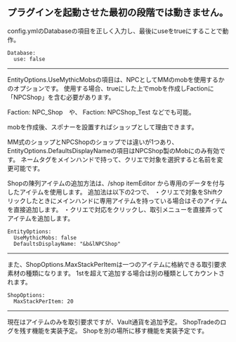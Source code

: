 プラグインを起動させた最初の段階では動きません。
-

config.ymlのDatabaseの項目を正しく入力し、最後にuseをtrueにすることで動作。

```
Database:
  use: false
```
-------------------------------------------------------------------

EntityOptions.UseMythicMobsの項目は、NPCとしてMMのmobを使用するかのオプションです。
使用する場合、trueにした上でmobを作成しFactionに「NPCShop」を含む必要があります。

Faction: NPC_Shop　や、 Faction: NPCShop_Test などでも可能。

mobを作成後、スポナーを設置すればショップとして理由できます。

MM式のショップとNPCShopのショップでは違いが1つあり、
EntityOptions.DefaultsDisplayNameの項目はNPCShop製のMobにのみ有効です。
ネームタグをメインハンドで持って、クリエで対象を選択すると名前を変更可能です。

Shopの陳列アイテムの追加方法は、/shop itemEditor から専用のデータを付与したアイテムを使用します。
追加法は以下の2つで、
・クリエで対象をShiftクリックしたときにメインハンドに専用アイテムを持っている場合はそのアイテムを直接追加します。
・クリエで対応をクリックし、取引メニューを直接弄ってアイテムを追加します。
```
EntityOptions:
  UseMythicMobs: false
  DefaultsDisplayName: "&b&lNPCShop"
```
-------------------------------------------------------------------

また、ShopOptions.MaxStackPerItemは一つのアイテムに格納できる取引要求素材の種類になります。
1stを超えて追加する場合は別の種類としてカウントされます。
```
ShopOptions:
  MaxStackPerItem: 20
```
-------------------------------------------------------------------

現在はアイテムのみを取引要求ですが、Vault通貨を追加予定。
ShopTradeのログを残す機能を実装予定。
Shopを別の場所に移す機能を実装予定です。
